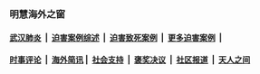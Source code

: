 
### 明慧海外之窗

####  [武汉肺炎](indexes/365.md?t=02080200) &nbsp;|&nbsp;  [迫害案例综述](indexes/328.md?t=02080200) &nbsp;|&nbsp; [迫害致死案例](indexes/277.md?t=02080200)  &nbsp;|&nbsp; [更多迫害案例](indexes/81.md?t=02080200)  &nbsp;|&nbsp; 
####  [时事评论](indexes/19.md?t=02080200) &nbsp;|&nbsp; [海外简讯](indexes/245.md?t=02080200)&nbsp;|&nbsp;  [社会支持](indexes/140.md?t=02080200) &nbsp;|&nbsp; [褒奖决议](indexes/282.md?t=02080200) &nbsp;|&nbsp; [社区报道](indexes/91.md?t=02080200)  &nbsp;|&nbsp; [天人之间](indexes/78.md?t=02080200) 

